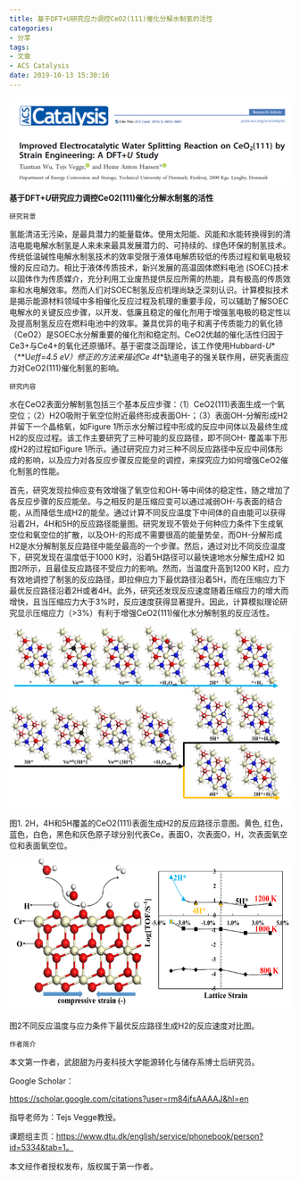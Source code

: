 ```yaml
---
title: 基于DFT+U研究应力调控CeO2(111)催化分解水制氢的活性
categories: 
- 分享
tags: 
- 文章
- ACS Catalysis
date: 2019-10-13 15:30:16
---
```




![](share03/s031.png)

**基于DFT+*U*研究应力调控CeO2(111)催化分解水制氢的活性**

`研究背景`

氢能清洁无污染，是最具潜力的能量载体。使用太阳能、风能和水能转换得到的清洁电能电解水制氢是人来未来最具发展潜力的、可持续的、绿色环保的制氢技术。传统低温碱性电解水制氢技术的效率受限于液体电解质较低的传质过程和氧电极较慢的反应动力。相比于液体传质技术，新兴发展的高温固体燃料电池 (SOEC)技术以固体作为传质媒介，充分利用工业废热提供反应所需的热能，具有极高的传质效率和水电解效率。然而人们对SOEC制氢反应机理尚缺乏深刻认识。计算模拟技术是揭示能源材料领域中多相催化反应过程及机理的重要手段，可以辅助了解SOEC电解水的关键反应步骤，以开发、低廉且稳定的催化剂用于增强氢电极的稳定性以及提高制氢反应在燃料电池中的效率。兼具优异的电子和离子传质能力的氧化铈（CeO2）是SOEC水分解重要的催化剂和稳定剂。CeO2优越的催化活性归因于Ce3+与Ce4+的氧化还原循环。基于密度泛函理论，该工作使用Hubbard-*U**（**U*eff=4.5 eV）修正的方法来描述Ce 4*f*轨道电子的强关联作用，研究表面应力对CeO2(111)催化制氢的影响。

 

`研究内容`

水在CeO2表面分解制氢包括三个基本反应步骤：（1）CeO2(111)表面生成一个氧空位；（2）H2O吸附于氧空位附近最终形成表面OH-；（3）表面OH-分解形成H2并留下一个晶格氧，如Figure 1所示水分解过程中形成的反应中间体以及最终生成H2的反应过程。该工作主要研究了三种可能的反应路径，即不同OH- 覆盖率下形成H2的过程如Figure 1所示。通过研究应力对三种不同反应路径中反应中间体形成的影响，以及应力对各反应步骤反应能垒的调控，来探究应力如何增强CeO2催化制氢的性能。

 

首先，研究发现拉伸应变有效增强了氧空位和OH-等中间体的稳定性，随之增加了各反应步骤的反应能垒。与之相反的是压缩应变可以通过减弱OH-与表面的结合能，从而降低生成H2的能垒。通过计算不同反应温度下中间体的自由能可以获得沿着2H，4H和5H的反应路径能量图。研究发现不管处于何种应力条件下生成氧空位和氧空位的扩散，以及OH-的形成不需要很高的能量势垒，而OH-分解形成H2是水分解制氢反应路径中能垒最高的一个步骤。然后，通过对比不同反应温度下，研究发现在温度低于1000 K时，沿着5H路径可以最快速地水分解生成H2 如图2所示，且最佳反应路径不受应力的影响。然而，当温度升高到1200 K时，应力有效地调控了制氢的反应路径，即拉伸应力下最优路径沿着5H，而在压缩应力下最优反应路径沿着2H或者4H。此外，研究还发现反应速度随着压缩应力的增大而增快，且当压缩应力大于3%时，反应速度获得显著提升。因此，计算模拟理论研究显示压缩应力（>3%）有利于增强CeO2(111)催化水分解制氢的反应活性。

![](share03/s032.png)

图1. 2H，4H和5H覆盖的CeO2(111)表面生成H2的反应路径示意图。黄色, 红色，蓝色，白色，黑色和灰色原子球分别代表Ce，表面O，次表面O，H，次表面氧空位和表面氧空位。

 

![](share03/s033.png)

图2不同反应温度与应力条件下最优反应路径生成H2的反应速度对比图。



`作者简介`

本文第一作者，武甜甜为丹麦科技大学能源转化与储存系博士后研究员。

Google Scholar： 

https://scholar.google.com/citations?user=rm84jfsAAAAJ&hl=en

指导老师为：Tejs Vegge教授。

课题组主页：https://www.dtu.dk/english/service/phonebook/person?id=5334&tab=1。

本文经作者授权发布，版权属于第一作者。